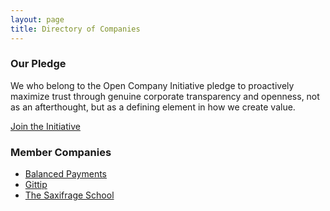 ```yaml
---
layout: page
title: Directory of Companies
---
```


### Our Pledge

We who belong to the Open Company Initiative pledge to proactively maximize
trust through genuine corporate transparency and openness, not as an
afterthought, but as a defining element in how we create value.

<div class="nav">
    <a href="/join/">Join the Initiative</a>
</div>


### Member Companies

<ul>
    <li><a href="https://www.balancedpayments.com/open">Balanced Payments</a></li>
    <li><a href="https://www.gittip.com/">Gittip</a></li>
    <li><a href="http://www.saxifrageschool.org/">The Saxifrage School</a></li>
</ul>
